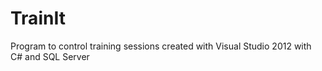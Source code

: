 TrainIt
=======

Program to control training sessions created with Visual Studio 2012 with C# and SQL Server


